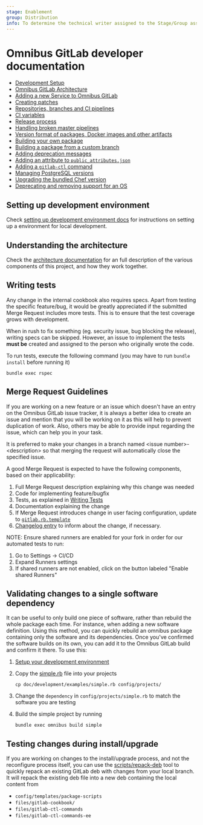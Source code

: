 ```yaml
---
stage: Enablement
group: Distribution
info: To determine the technical writer assigned to the Stage/Group associated with this page, see https://about.gitlab.com/handbook/engineering/ux/technical-writing/#designated-technical-writers
---
```


# Omnibus GitLab developer documentation

- [Development Setup](setup.md)
- [Omnibus GitLab Architecture](../architecture/README.md)
- [Adding a new Service to Omnibus GitLab](new-services.md)
- [Creating patches](creating-patches.md)
- [Repositories, branches and CI pipelines](pipelines.md)
- [CI variables](ci-variables.md)
- [Release process](../release/README.md)
- [Handling broken master pipelines](broken_master.md)
- [Version format of packages, Docker images and other artifacts](package_version_format.md)
- [Building your own package](../build/README.md)
- [Building a package from a custom branch](../build/team_member_docs.md#i-have-an-mr-in-the-omnibus-gitlab-project-and-want-a-package-or-docker-image-to-test-it)
- [Adding deprecation messages](adding-deprecation-messages.md)
- [Adding an attribute to `public_attributes.json`](public-attributes.md)
- [Adding a `gitlab-ctl` command](gitlab-ctl-commands.md)
- [Managing PostgreSQL versions](managing-postgresql-versions.md)
- [Upgrading the bundled Chef version](upgrading-chef.md)
- [Deprecating and removing support for an OS](deprecating-and-removing-support-for-an-os.md)

## Setting up development environment

Check [setting up development environment docs](setup.md) for
instructions on setting up a environment for local development.

## Understanding the architecture

Check the [architecture documentation](../architecture/README.md) for an full description
of the various components of this project, and how they work together.

## Writing tests

Any change in the internal cookbook also requires specs. Apart from testing the
specific feature/bug, it would be greatly appreciated if the submitted Merge
Request includes more tests. This is to ensure that the test coverage grows with
development.

When in rush to fix something (eg. security issue, bug blocking the release),
writing specs can be skipped. However, an issue to implement the tests
**must be** created and assigned to the person who originally wrote the code.

To run tests, execute the following command (you may have to run `bundle install` before running it)

```shell
bundle exec rspec
```

## Merge Request Guidelines

If you are working on a new feature or an issue which doesn't have an entry on
the Omnibus GitLab issue tracker, it is always a better idea to create an issue
and mention that you will be working on it as this will help to prevent
duplication of work. Also, others may be able to provide input regarding the
issue, which can help you in your task.

It is preferred to make your changes in a branch named \<issue
number>-\<description> so that merging the request will automatically close the
specified issue.

A good Merge Request is expected to have the following components, based on
their applicability:

1. Full Merge Request description explaining why this change was needed
1. Code for implementing feature/bugfix
1. Tests, as explained in [Writing Tests](#writing-tests)
1. Documentation explaining the change
1. If Merge Request introduces change in user facing configuration, update to [`gitlab.rb.template`](https://gitlab.com/gitlab-org/omnibus-gitlab/blob/master/files/gitlab-config-template/gitlab.rb.template)
1. [Changelog entry](https://docs.gitlab.com/ee/development/changelog.html) to inform about the change, if necessary.

NOTE:
Ensure shared runners are enabled for your fork in order for our automated tests to run:

1. Go to Settings -> CI/CD
1. Expand Runners settings
1. If shared runners are not enabled, click on the button labeled "Enable shared Runners"

## Validating changes to a single software dependency

It can be useful to only build one piece of software, rather than rebuild the whole package each time. For instance,
when adding a new software definition. Using this method, you can quickly rebuild an omnibus package containing only
the software and its dependencies. Once you've confirmed the software builds on its own, you can add it to the Omnibus GitLab
build and confirm it there. To use this:

1. [Setup your development environment](setup.md)
1. Copy the [simple.rb](examples/simple.rb) file into your projects

   ```shell
   cp doc/development/examples/simple.rb config/projects/
   ```

1. Change the `dependency` in `config/projects/simple.rb` to match the software you are testing
1. Build the simple project by running

   ```shell
   bundle exec omnibus build simple
   ```

## Testing changes during install/upgrade

If you are working on changes to the install/upgrade process, and not the reconfigure process itself, you can use the [scripts/repack-deb](https://gitlab.com/gitlab-org/omnibus-gitlab/blob/master/scripts/repack-deb) tool to quickly repack an existing GitLab deb with changes from your local branch. It will repack the existing deb file into a new deb containing the local content from

- `config/templates/package-scripts`
- `files/gitlab-cookbook/`
- `files/gitlab-ctl-commands`
- `files/gitlab-ctl-commands-ee`
